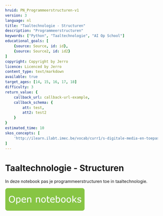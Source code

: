 ```yaml
---
hruid: PN_Programmeerstructuren-v1
version: 3
language: nl
title: "Taaltechnologie - Structuren"
description: "Programmeerstructuren"
keywords: ["Python", "Taaltechnologie", "AI Op School"]
educational_goals: [
    {source: Source, id: id}, 
    {source: Source2, id: id2}
]
copyright: Copyright by Jerro
licence: Licenced by Jerro
content_type: text/markdown
available: true
target_ages: [14, 15, 16, 17, 18]
difficulty: 3
return_value: {
    callback_url: callback-url-example,
    callback_schema: {
        att: test,
        att2: test2
    }
}
estimated_time: 10
skos_concepts: [
    'http://ilearn.ilabt.imec.be/vocab/curr1/s-digitale-media-en-toepassingen'
]
---
```


# Taaltechnologie - Structuren
In deze notebook pas je programmeerstructuren toe in taaltechnologie.

[![](embed/Knop.png "Knop")](https://kiks.ilabt.imec.be/jupyterhub/?id=1008 "Notebooks Programmeerstructuren")

